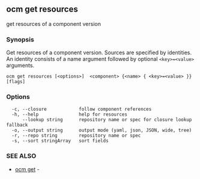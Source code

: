 ## ocm get resources

get resources of a component version

### Synopsis


Get resources of a component version. Sources are specified
by identities. An identity consists of 
a name argument followed by optional <code>&lt;key>=&lt;value></code>
arguments.


```
ocm get resources [<options>]  <component> {<name> { <key>=<value> }} [flags]
```

### Options

```
  -c, --closure            follow component references
  -h, --help               help for resources
      --lookup string      repository name or spec for closure lookup fallback
  -o, --output string      output mode (yaml, json, JSON, wide, tree)
  -r, --repo string        repository name or spec
  -s, --sort stringArray   sort fields
```

### SEE ALSO

* [ocm get](ocm_get.md)	 - 

